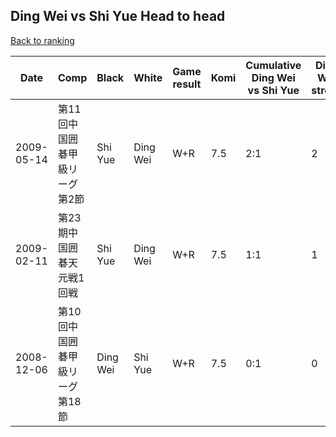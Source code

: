 ## Ding Wei vs Shi Yue Head to head

[Back to ranking](../../index.md)




| **Date** | **Comp** | **Black** | **White** | **Game result** | **Komi** | **Cumulative Ding Wei vs Shi Yue** | **Ding Wei streak** | **Shi Yue streak** | 
| --- | --- | --- | --- | --- | --- | --- | --- | --- |
| 2009-05-14 | 第11回中国囲碁甲級リーグ第2節 | Shi Yue | Ding Wei | W+R | 7.5 | 2:1 | 2 | 0 | 
| 2009-02-11 | 第23期中国囲碁天元戦1回戦 | Shi Yue | Ding Wei | W+R | 7.5 | 1:1 | 1 | 0 | 
| 2008-12-06 | 第10回中国囲碁甲級リーグ第18節 | Ding Wei | Shi Yue | W+R | 7.5 | 0:1 | 0 | 1 |




